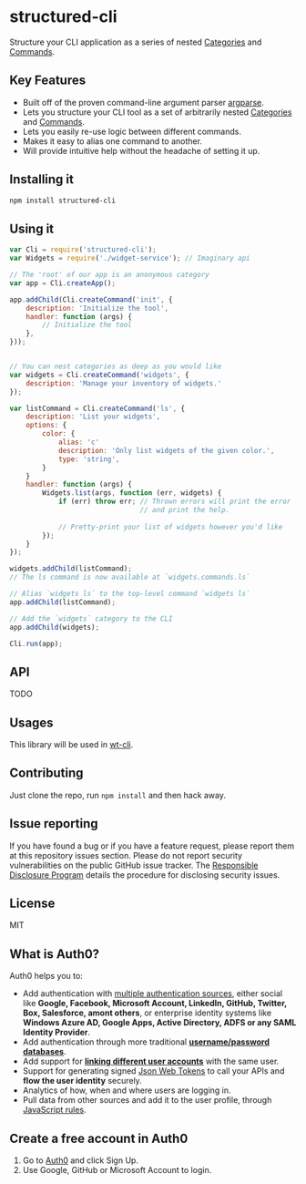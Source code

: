 # structured-cli

Structure your CLI application as a series of nested [Categories](#Categories) and [Commands](#Commands).

## Key Features

* Built off of the proven command-line argument parser [argparse](https://www.npmjs.com/package/argparse).
* Lets you structure your CLI tool as a set of arbitrarily nested [Categories](#Categories) and [Commands](#Commands).
* Lets you easily re-use logic between different commands.
* Makes it easy to alias one command to another.
* Will provide intuitive help without the headache of setting it up.



## Installing it

```bash
npm install structured-cli
```

## Using it

```js
var Cli = require('structured-cli');
var Widgets = require('./widget-service'); // Imaginary api

// The 'root' of our app is an anonymous category
var app = Cli.createApp();

app.addChild(Cli.createCommand('init', {
    description: 'Initialize the tool',
    handler: function (args) {
        // Initialize the tool
    },
}));


// You can nest categories as deep as you would like
var widgets = Cli.createCommand('widgets', {
    description: 'Manage your inventory of widgets.'
});

var listCommand = Cli.createCommand('ls', {
    description: 'List your widgets',
    options: {
        color: {
            alias: 'c'
            description: 'Only list widgets of the given color.',
            type: 'string',
        }
    }
    handler: function (args) {
        Widgets.list(args, function (err, widgets) {
            if (err) throw err; // Thrown errors will print the error
                                // and print the help.
            
            // Pretty-print your list of widgets however you'd like
        });
    }
});

widgets.addChild(listCommand);
// The ls command is now available at `widgets.commands.ls`

// Alias `widgets ls` to the top-level command `widgets ls`
app.addChild(listCommand);

// Add the `widgets` category to the CLI
app.addChild(widgets);

Cli.run(app);
```

## API

TODO

## Usages

This library will be used in [wt-cli](https://github.com/auth0/structured-cli).

## Contributing

Just clone the repo, run `npm install` and then hack away.

## Issue reporting
 
If you have found a bug or if you have a feature request, please report them at
this repository issues section. Please do not report security vulnerabilities on
the public GitHub issue tracker. The 
[Responsible Disclosure Program](https://auth0.com/whitehat) details the 
procedure for disclosing security issues.

## License
 
MIT

## What is Auth0?
 
Auth0 helps you to:

* Add authentication with [multiple authentication sources](https://docs.auth0.com/identityproviders), either social like **Google, Facebook, Microsoft Account, LinkedIn, GitHub, Twitter, Box, Salesforce, amont others**, or enterprise identity systems like **Windows Azure AD, Google Apps, Active Directory, ADFS or any SAML Identity Provider**.
* Add authentication through more traditional **[username/password databases](https://docs.auth0.com/mysql-connection-tutorial)**.
* Add support for **[linking different user accounts](https://docs.auth0.com/link-accounts)** with the same user.
* Support for generating signed [Json Web Tokens](https://docs.auth0.com/jwt) to call your APIs and **flow the user identity** securely.
* Analytics of how, when and where users are logging in.
* Pull data from other sources and add it to the user profile, through [JavaScript rules](https://docs.auth0.com/rules).

## Create a free account in Auth0
 
1. Go to [Auth0](https://auth0.com) and click Sign Up.
2. Use Google, GitHub or Microsoft Account to login.
